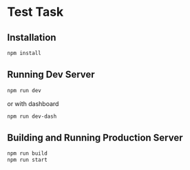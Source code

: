 # Test Task

## Installation

```bash
npm install
```

## Running Dev Server

```bash
npm run dev
```
or with dashboard
```bash
npm run dev-dash
```

## Building and Running Production Server

```bash
npm run build
npm run start
```
